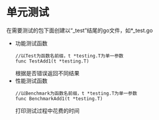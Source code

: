 # 单元测试
在需要测试的包下面创建以“_test”结尾的go文件，如*_test.go  

- 功能测试函数  
  ```
  //以Test为函数名前缀，t *testing.T为单一参数
  func TestAdd1(t *testing.T) 
  ```
  根据是否错误返回不同结果
- 性能测试函数  
  ```
  //以Benchmark为函数名前缀，t *testing.T为单一参数
  func BenchmarkAdd1(t *testing.T) 
  ```
  打印测试过程中花费的时间
  